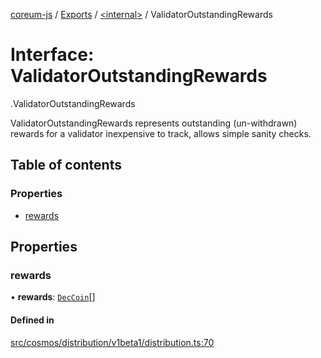 [coreum-js](../README.md) / [Exports](../modules.md) / [<internal\>](../modules/internal_.md) / ValidatorOutstandingRewards

# Interface: ValidatorOutstandingRewards

[<internal>](../modules/internal_.md).ValidatorOutstandingRewards

ValidatorOutstandingRewards represents outstanding (un-withdrawn) rewards
for a validator inexpensive to track, allows simple sanity checks.

## Table of contents

### Properties

- [rewards](internal_.ValidatorOutstandingRewards.md#rewards)

## Properties

### rewards

• **rewards**: [`DecCoin`](../modules/internal_.md#deccoin)[]

#### Defined in

[src/cosmos/distribution/v1beta1/distribution.ts:70](https://github.com/CooperFoundation/coreum-js/blob/f8fbe50/src/cosmos/distribution/v1beta1/distribution.ts#L70)
